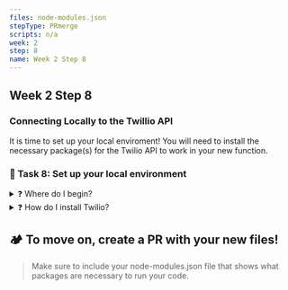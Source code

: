 ```yaml
---
files: node-modules.json
stepType: PRmerge
scripts: n/a
week: 2
step: 8
name: Week 2 Step 8
---
```


## Week 2 Step 8
### Connecting Locally to the Twillio API
It is time to set up your local enviroment! You will need to install the necessary package(s) for the Twilio API to work in your new function. 

### 📝 Task 8: Set up your local environment
<details>
<summary>❓ Where do I begin?</summary>
</br>

Create a new directory on your computer, make an HTTP function with a node runtime and copy and paste the Face API code from the previous issue.
</br>
</details>

<details>
<summary>❓ How do I install Twilio?</summary>
</br>

In your project directory, initialize npm, then use the command `npm install twilio` to add the twilio API to your local environment.
</br>
</details>

## 🏕️ To move on, create a PR with your new files!
> Make sure to include your node-modules.json file that shows what packages are necessary to run your code.